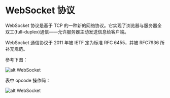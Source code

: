 # WebSocket 协议

WebSocket 协议是基于 TCP 的一种新的网络协议。它实现了浏览器与服务器全双工(full-duplex)通信——允许服务器主动发送信息给客户端。

WebSocket 通信协议于 2011 年被 IETF 定为标准 RFC 6455，并被 RFC7936 所补充规范。

参考下图：

![alt WebSocket](https://gitee.com/littletow/visit/raw/master/content/images/websocket.png)

表中 opcode 操作码：

![alt WebSocket](https://gitee.com/littletow/visit/raw/master/content/images/websocket2.png)
